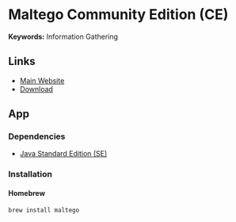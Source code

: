# Maltego Community Edition (CE)

**Keywords:** Information Gathering

<!--
https://github.com/sundowndev/phoneinfoga
-->

## Links

- [Main Website](https://maltego.com)
- [Download](https://maltego.com/downloads)

## App

### Dependencies

- [Java Standard Edition (SE)](/java/java-se.md#java-standard-edition-se)

### Installation

#### Homebrew

```sh
brew install maltego
```
